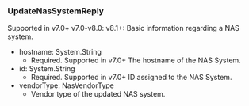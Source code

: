 ### UpdateNasSystemReply
Supported in v7.0+
  v7.0-v8.0: 
  v8.1+: Basic information regarding a NAS system.

- hostname: System.String
  - Required. Supported in v7.0+
  The hostname of the NAS System.
- id: System.String
  - Required. Supported in v7.0+
  ID assigned to the NAS System.
- vendorType: NasVendorType
  - Vendor type of the updated NAS system.
